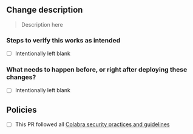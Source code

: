 ## Change description

> Description here

### Steps to verify this works as intended

- [ ] Intentionally left blank

### What needs to happen before, or right after deploying these changes?

- [ ] Intentionally left blank

## Policies

- [ ] This PR followed all [Colabra security practices and guidelines](https://lab.colabra.ai/colabra-app/PRO-19/)

